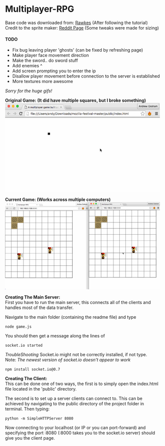 # Multiplayer-RPG
Base code was downloaded from: [Rawkes](http://rawkes.com/articles/creating-a-real-time-multiplayer-game-with-websockets-and-node.html) (After following the tutorial)        
Credit to the sprite maker: [Reddit Page](https://www.reddit.com/r/PixelArt/comments/23m4hs/ocwipcc_some_rpgdungeon_crawler_sprites_im/) (Some tweaks were made for sizing)

#### TODO
- Fix bug leaving player 'ghosts' (can be fixed by refreshing page)
- Make player face movement direction
- Make the sword.. do sword stuff
- Add enemies ^
- Add screen prompting you to enter the ip
- Disallow player movement before connection to the server is established
- More textures more awesome

*Sorry for the huge gifs!*

**Original Game: (It did have multiple squares, but I broke something)**
![](/ReadmeStuff/Orig.gif)


**Current Game: (Works across multiple computers)**
![](/ReadmeStuff/Game.gif)

**Creating The Main Server:**     
First you have to run the main server, this connects all of the clients and handles most of the data transfer.

Navigate to the main folder (containing the readme file) and type

    node game.js

You should then get a message along the lines of        

    socket.io started

*TroubleShooting*
Socket.io might not be correctly installed, if not type.      
Note: *The newest version of socket.io doesn't appear to work*

    npm install socket.io@0.7

**Creating The Client:**    
This can be done one of two ways, the first is to simply open the index.html file located in the 'public' directory.

The second is to set up a server clients can connect to. This can be achieved by navigating to the public directory of the project folder in terminal. Then typing:

    python -m SimpleHTTPServer 8080

Now connecting to your localhost (or IP or you can port-forward) and specifying the port :8080 (:8000 takes you to the socket.io server) should give you the client page.
